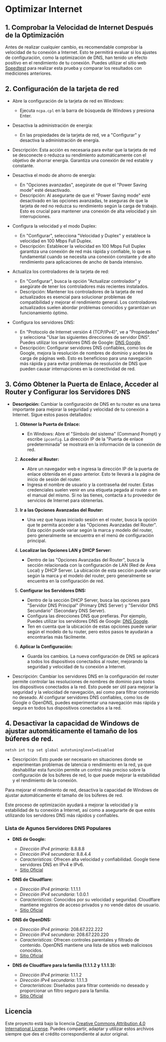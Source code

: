 # Optimizar Internet

## 1. Comprobar la Velocidad de Internet Después de la Optimización

Antes de realizar cualquier cambio, es recomendable comprobar la velocidad de tu conexión a Internet. Esto te permitirá evaluar si los ajustes de configuración, como la optimización de DNS, han tenido un efecto positivo en el rendimiento de tu conexión. Puedes utilizar el sitio web [Speedtest](https://www.speedtest.net/es) para realizar esta prueba y comparar los resultados con mediciones anteriores.

## 2. Configuración de la tarjeta de red

- Abre la configuración de la tarjeta de red en Windows:
  - Ejecuta `ncpa.cpl` en la barra de búsqueda de Windows y presiona Enter.

- Desactiva la administración de energía:
  - En las propiedades de la tarjeta de red, ve a "Configurar" y desactiva la administración de energía.
 - Descripción: Esta acción es necesaria para evitar que la tarjeta de red se desconecte o reduzca su rendimiento automáticamente con el objetivo de ahorrar energía. Garantiza una conexión de red estable y constante.

- Desactiva el modo de ahorro de energía:
  - En "Opciones avanzadas", asegúrate de que el "Power Saving mode" esté desactivado.
  - Descripción: Al asegurarte de que el "Power Saving mode" esté desactivado en las opciones avanzadas, te aseguras de que la tarjeta de red no reduzca su rendimiento según la carga de trabajo. Esto es crucial para mantener una conexión de alta velocidad y sin interrupciones.

- Configura la velocidad y el modo Duplex:
  - En "Configurar", selecciona "Velocidad y Duplex" y establece la velocidad en 100 Mbps Full Duplex.
  - Descripción: Establecer la velocidad en 100 Mbps Full Duplex garantiza una conexión de red más rápida y confiable, lo que es fundamental cuando se necesita una conexión constante y de alto rendimiento para aplicaciones de ancho de banda intensivo.

- Actualiza los controladores de la tarjeta de red:
  - En "Configurar", busca la opción "Actualizar controlador" y asegúrate de tener los controladores más recientes instalados.
  - Descripción: Mantener los controladores de la tarjeta de red actualizados es esencial para solucionar problemas de compatibilidad y mejorar el rendimiento general. Los controladores actualizados suelen abordar problemas conocidos y garantizan un funcionamiento óptimo.

- Configura los servidores DNS:
  - En "Protocolo de Internet versión 4 (TCP/IPv4)", ve a "Propiedades" y selecciona "Usar las siguientes direcciones de servidor DNS". Puedes utilizar los servidores DNS de Google: [DNS Google](https://developers.google.com/speed/public-dns?hl=es-419).
  - Descripción: Configurar servidores DNS confiables, como los de Google, mejora la resolución de nombres de dominio y acelera la carga de páginas web. Esto es beneficioso para una navegación más rápida y para evitar problemas de resolución de DNS que pueden causar interrupciones en la conectividad de red.

## 3. Cómo Obtener la Puerta de Enlace, Acceder al Router y Configurar los Servidores DNS
  - **Descripción:** Cambiar la configuración de DNS en tu router es una tarea importante para mejorar la seguridad y velocidad de tu conexión a Internet. Sigue estos pasos detallados:

    1. **Obtener la Puerta de Enlace:**
       - En Windows: Abre el "Símbolo del sistema" (Command Prompt) y escribe ```ipconfig```. La dirección IP de la "Puerta de enlace predeterminada" se mostrará en la información de la conexión de red.

    2. **Acceder al Router:**
       - Abre un navegador web e ingresa la dirección IP de la puerta de enlace obtenida en el paso anterior. Esto te llevará a la página de inicio de sesión del router.
       - Ingresa el nombre de usuario y la contraseña del router. Estas credenciales suelen venir en una etiqueta pegada al router o en el manual del mismo. Si no las tienes, contacta a tu proveedor de servicios de Internet para obtenerlas.

    3. **Ir a las Opciones Avanzadas del Router:**
       - Una vez que hayas iniciado sesión en el router, busca la opción que te permita acceder a las "Opciones Avanzadas del Router". Esta opción puede variar según la marca y modelo del router, pero generalmente se encuentra en el menú de configuración principal.

    4. **Localizar las Opciones LAN y DHCP Server:**
       - Dentro de las "Opciones Avanzadas del Router", busca la sección relacionada con la configuración de LAN (Red de Área Local) y DHCP Server. La ubicación de esta sección puede variar según la marca y el modelo del router, pero generalmente se encuentra en la configuración de red.

    5. **Configurar los Servidores DNS:**
       - Dentro de la sección DHCP Server, busca las opciones para "Servidor DNS Principal" (Primary DNS Server) y "Servidor DNS Secundario" (Secondary DNS Server).
       - Configura las direcciones DNS que prefieras. Por ejemplo, Puedes utilizar los servidores DNS de Google: [DNS Google](https://developers.google.com/speed/public-dns?hl=es-419).
       - Ten en cuenta que la ubicación de estas opciones puede variar según el modelo de tu router, pero estos pasos te ayudarán a encontrarlas más fácilmente.

    6. **Aplicar la Configuración:**
       - Guarda los cambios. La nueva configuración de DNS se aplicará a todos los dispositivos conectados al router, mejorando la seguridad y velocidad de tu conexión a Internet.
    
   - Descripción: Cambiar los servidores DNS en la configuración del router permite controlar las resoluciones de nombres de dominio para todos los dispositivos conectados a la red. Esto puede ser útil para mejorar la seguridad y la velocidad de navegación, así como para filtrar contenido no deseado. Al configurar servidores DNS confiables, como los de Google o OpenDNS, puedes experimentar una navegación más rápida y segura en todos tus dispositivos conectados a la red.

## 4. Desactivar la capacidad de Windows de ajustar automáticamente el tamaño de los búferes de red.
 ```netsh int tcp set global autotuninglevel=disabled ```
  - Descripción: Esto puede ser necesario en situaciones donde se experimentan problemas de latencia o rendimiento en la red, ya que deshabilitar esta función permite un control más preciso sobre la configuración de los búferes de red, lo que puede mejorar la estabilidad y el rendimiento de la conexión.

Para mejorar el rendimiento de red, desactiva la capacidad de Windows de ajustar automáticamente el tamaño de los búferes de red.

Este proceso de optimización ayudará a mejorar la velocidad y la estabilidad de tu conexión a Internet, así como a asegurarte de que estés utilizando los servidores DNS más rápidos y confiables.

### Lista de Agunos Servidores DNS Populares

- **DNS de Google:**
  - *Dirección IPv4 primaria*: 8.8.8.8
  - *Dirección IPv4 secundaria*: 8.8.4.4
  - *Características*: Ofrecen alta velocidad y confiabilidad. Google tiene servidores DNS en IPv4 e IPv6.
  - [Sitio Oficial](https://developers.google.com/speed/public-dns)

- **DNS de Cloudflare:**
  - *Dirección IPv4 primaria*: 1.1.1.1
  - *Dirección IPv4 secundaria*: 1.0.0.1
  - *Características*: Conocidos por su velocidad y seguridad. Cloudflare mantiene registros de acceso privados y no vende datos de usuario.
  - [Sitio Oficial](https://www.cloudflare.com/es-es/learning/dns/what-is-1.1.1.1/)

- **DNS de OpenDNS:**
  - *Dirección IPv4 primaria*: 208.67.222.222
  - *Dirección IPv4 secundaria*: 208.67.220.220
  - *Características*: Ofrecen controles parentales y filtrado de contenido. OpenDNS mantiene una lista de sitios web maliciosos conocidos.
  - [Sitio Oficial](https://www.opendns.com/)

- **DNS de Cloudflare para la familia (1.1.1.2 y 1.1.1.3):**
  - *Dirección IPv4 primaria*: 1.1.1.2
  - *Dirección IPv4 secundaria*: 1.1.1.3
  - *Características*: Diseñados para filtrar contenido no deseado y proporcionar un filtro seguro para la familia.
  - [Sitio Oficial](https://one.one.one.one/family/)

## Licencia
Este proyecto está bajo la licencia [Creative Commons Attribution 4.0 International License](https://creativecommons.org/licenses/by/4.0/). Puedes compartir, adaptar y utilizar estos archivos siempre que des el crédito correspondiente al autor original.
